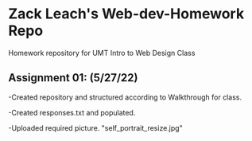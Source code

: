 # Zack Leach's Web-dev-Homework Repo 

Homework repository for UMT Intro to Web Design Class

## Assignment 01:  (5/27/22)

-Created repository and structured according to Walkthrough for class.

-Created responses.txt and populated.

-Uploaded required picture. "self_portrait_resize.jpg"
